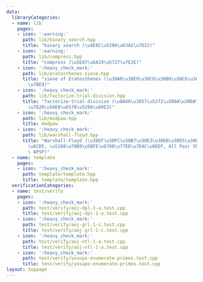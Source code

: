 ```yaml
---
data:
  libraryCategories:
  - name: lib
    pages:
    - icon: ':warning:'
      path: lib/binary_search.hpp
      title: "binary search (\u4E8C\u5206\u63A2\u7D22)"
    - icon: ':warning:'
      path: lib/compress.hpp
      title: "compress (\u5EA7\u6A19\u5727\u7E2E)"
    - icon: ':heavy_check_mark:'
      path: lib/eratosthenes-sieve.hpp
      title: "sieve of Eratosthenes (\u30A8\u30E9\u30C8\u30B9\u30C6\u30CD\u30B9\u306E\
        \u7BE9)"
    - icon: ':heavy_check_mark:'
      path: lib/factorize-trial-division.hpp
      title: "factorize-trial-division (\u8A66\u3057\u5272\u308A\u306B\u3088\u308B\
        \u7D20\u56E0\u6570\u5206\u89E3)"
    - icon: ':heavy_check_mark:'
      path: lib/modpow.hpp
      title: modpow
    - icon: ':heavy_check_mark:'
      path: lib/warshall-floyd.hpp
      title: "Warshall-Floyd (\u30EF\u30FC\u30B7\u30E3\u30EB\u30D5\u30ED\u30A4\u30C9\
        \u6CD5, \u5168\u70B9\u5BFE\u6700\u77ED\u7D4C\u8DEF, All Pair Shortest Path,\
        \ APSP)"
  - name: template
    pages:
    - icon: ':heavy_check_mark:'
      path: template/template.hpp
      title: template/template.hpp
  verificationCategories:
  - name: test/verify
    pages:
    - icon: ':heavy_check_mark:'
      path: test/verify/aoj-dpl-1-a.test.cpp
      title: test/verify/aoj-dpl-1-a.test.cpp
    - icon: ':heavy_check_mark:'
      path: test/verify/aoj-grl-1-c.test.cpp
      title: test/verify/aoj-grl-1-c.test.cpp
    - icon: ':heavy_check_mark:'
      path: test/verify/aoj-ntl-1-a.test.cpp
      title: test/verify/aoj-ntl-1-a.test.cpp
    - icon: ':heavy_check_mark:'
      path: test/verify/yosupo-enumerate-primes.test.cpp
      title: test/verify/yosupo-enumerate-primes.test.cpp
layout: toppage
---
```

